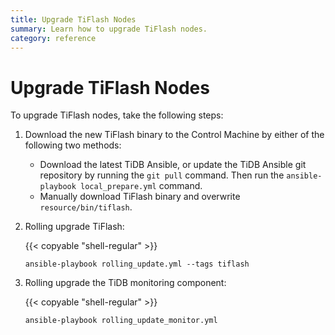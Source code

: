 ```yaml
---
title: Upgrade TiFlash Nodes
summary: Learn how to upgrade TiFlash nodes.
category: reference
---
```


# Upgrade TiFlash Nodes

To upgrade TiFlash nodes, take the following steps:

1. Download the new TiFlash binary to the Control Machine by either of the following two methods:

    - Download the latest TiDB Ansible, or update the TiDB Ansible git repository by running the `git pull` command. Then run the `ansible-playbook local_prepare.yml` command.
    - Manually download TiFlash binary and overwrite `resource/bin/tiflash`.

2. Rolling upgrade TiFlash:

    {{< copyable "shell-regular" >}}

    ```shell
    ansible-playbook rolling_update.yml --tags tiflash
    ```

3. Rolling upgrade the TiDB monitoring component:

    {{< copyable "shell-regular" >}}

    ```shell
    ansible-playbook rolling_update_monitor.yml
    ```
